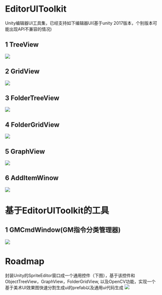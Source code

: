 # EditorUIToolkit
Unity编辑器UI工具集，已经支持如下编辑器UI(基于unity 2017版本，个别版本可能出现API不兼容的情况)

## 1 TreeView

![](https://github.com/zengdelang/EditorUIToolkit/raw/master/Editor/Examples/Images/ObjectTreeView.gif)

## 2 GridView

![](https://github.com/zengdelang/EditorUIToolkit/raw/master/Editor/Examples/Images/GridView.gif)

## 3 FolderTreeView

![](https://github.com/zengdelang/EditorUIToolkit/raw/master/Editor/Examples/Images/FolderTreeView.gif)

## 4 FolderGridView

![](https://github.com/zengdelang/EditorUIToolkit/raw/master/Editor/Examples/Images/FolderGridView.gif)

## 5 GraphView

![](https://github.com/zengdelang/EditorUIToolkit/raw/master/Editor/Examples/Images/GraphView.gif)

## 6 AddItemWinow

![](https://github.com/zengdelang/EditorUIToolkit/raw/master/Editor/Examples/Images/AddItemWindow.png)

# 基于EditorUIToolkit的工具

## 1 GMCmdWindow(GM指令分类管理器)

![](https://github.com/zengdelang/EditorUIToolkit/raw/master/Editor/Examples/Images/GMCmdWindow.gif)

# Roadmap
封装Unity的SpriteEditor窗口成一个通用控件（下图），基于该控件和ObjectTreeView，GraphView，FolderGridView, 以及OpenCV功能，实现一个基于美术UI效果图快速分割生成ui的prefab以及通用ui代码生成
![](https://github.com/zengdelang/EditorUIToolkit/raw/master/Editor/Examples/Images/SpriteEditor.png)




